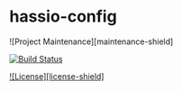# hassio-config

![Project Maintenance][maintenance-shield]

[![Build Status](https://travis-ci.org/strangiato/hassio-config.svg?branch=master)](https://travis-ci.org/strangiato/hassio-config)

[![License][license-shield]](LICENSE.md)